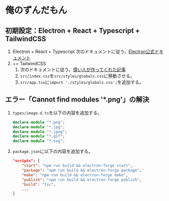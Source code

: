 # 俺のずんだもん

## 初期設定：Electron + React + Typescript + TailwindCSS

1. Electron + React + Typescript
    次のドキュメントに従う。[Electron公式ドキュメント](https://www.electronforge.io/guides/framework-integration/react-with-typescript)
2. += TailwindCSS
    1. 次のドキュメントに従う。[偉い人が作ってくれた記事](https://reactfocus.dev/tailwindcss-react-typescript-in-an-electron-app)
    2. `src/index.css`を`src/styles/globals.css`に移動させる。
    3. `src/app.tsx`に`import './styles/globals.css';`を追加する。

## エラー「Cannot find modules '*.png'」の解決

1. `types/image.d.ts`を以下の内容を追加する。

    ```typescript
    declare module "*.png";
    declare module "*.jpg";
    declare module "*.jpeg";
    declare module "*.gif";
    declare module "*.svg";
    ```

2. `package.json`に以下の内容を追加する。

    ```json
    "scripts": {
        "start": "npm run build && electron-forge start",
        "package": "npm run build && electron-forge package",
        "make": "npm run build && electron-forge make",
        "publish": "npm run build && electron-forge publish",
        "build": "tsc",
        ...
    }
    ```
